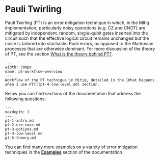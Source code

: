 # Pauli Twirling

Pauli Twirling (PT) is an error mitigation technique in which,
in the Mitiq implementation, particularly noisy operations (e.g. CZ and CNOT)
are mitigated by independent, random, single-qubit gates inserted into
the circuit such that the effective logical circuit remains unchanged
but the noise is tailored into stochastic Pauli errors, as opposed to
the Markovian processes that are otherwise dominant.
For more discussion of the theory of PT, see the section [What is the theory
behind PT?](pt-5-theory.md).

```{figure} ../img/pt_workflow.svg
---
width: 700px
name: pt-workflow-overview
---
Workflow of the PT technique in Mitiq, detailed in the [What happens when I use PT?](pt-4-low-level.md) section.
```

Below you can find sections of the documentation that address the following questions:

```{toctree}
---
maxdepth: 1
---
pt-1-intro.md
pt-2-use-case.md
pt-3-options.md
pt-4-low-level.md
pt-5-theory.md
```

You can find many more examples on a variety of error mitigation techniques in the **[Examples](../examples/examples.md)** section of
the documentation.
